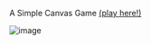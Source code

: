 A Simple Canvas Game [(play here!)](https://doublepong.netlify.app/)

![image](https://github.com/mitinull/double-pong/assets/80200060/b5271bb0-189f-4ed5-b325-ca9a01c775b0)
